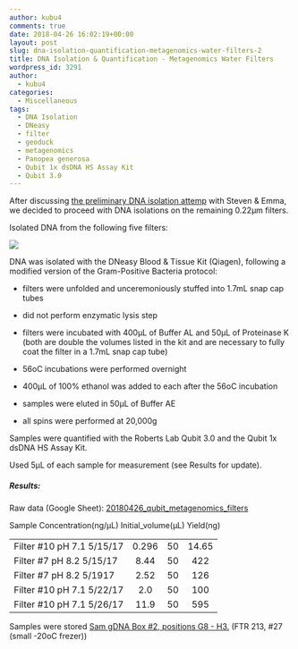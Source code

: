 ```yaml
---
author: kubu4
comments: true
date: 2018-04-26 16:02:19+00:00
layout: post
slug: dna-isolation-quantification-metagenomics-water-filters-2
title: DNA Isolation & Quantification - Metagenomics Water Filters
wordpress_id: 3291
author:
  - kubu4
categories:
  - Miscellaneous
tags:
  - DNA Isolation
  - DNeasy
  - filter
  - geoduck
  - metagenomics
  - Panopea generosa
  - Qubit 1x dsDNA HS Assay Kit
  - Qubit 3.0
---
```


After discussing [the preliminary DNA isolation attemp](https://robertslab.github.io/sams-notebook/2018-04-11-dna-isolation-quantification-metagenomics-water-filters.html) with Steven & Emma, we decided to proceed with DNA isolations on the remaining 0.22μm filters.

Isolated DNA from the following five filters:

![](https://owl.fish.washington.edu/Athaliana/20180425_metagenome_filters.jpg)

DNA was isolated with the DNeasy Blood & Tissue Kit (Qiagen), following a modified version of the Gram-Positive Bacteria protocol:





  * filters were unfolded and unceremoniously stuffed into 1.7mL snap cap tubes


  * did not perform enzymatic lysis step


  * filters were incubated with 400μL of Buffer AL and 50μL of Proteinase K (both are double the volumes listed in the kit and are necessary to fully coat the filter in a 1.7mL snap cap tube)


  * 56oC incubations were performed overnight


  * 400μL of 100% ethanol was added to each after the 56oC incubation


  * samples were eluted in 50μL of Buffer AE


  * all spins were performed at 20,000g



Samples were quantified with the Roberts Lab Qubit 3.0 and the Qubit 1x dsDNA HS Assay Kit.

Used 5μL of each sample for measurement (see Results for update).



##### Results:



Raw data (Google Sheet): [20180426_qubit_metagenomics_filters](https://docs.google.com/spreadsheets/d/1v8H6ruVeF-zQCBOo8fWYj08yChqxwcfWhV1KZZXUo04/edit?usp=sharing)

<table >

<tr >
  Sample
  Concentration(ng/μL)
  Initial_volume(μL)
  Yield(ng)
</tr>

<tbody >
<tr >
  
<td align="left" >Filter #10 pH 7.1 5/15/17
</td>
  
<td align="center" >0.296
</td>
  
<td align="center" >50
</td>
  
<td align="center" >14.65
</td>
</tr>
<tr >
  
<td align="left" >Filter #7 pH 8.2 5/15/17
</td>
  
<td align="center" >8.44
</td>
  
<td align="center" >50
</td>
  
<td align="center" >422
</td>
</tr>
<tr >
  
<td align="left" >Filter #7 pH 8.2 5/1917
</td>
  
<td align="center" >2.52
</td>
  
<td align="center" >50
</td>
  
<td align="center" >126
</td>
</tr>
<tr >
  
<td align="left" >Filter #10 pH 7.1 5/22/17
</td>
  
<td align="center" >2.0
</td>
  
<td align="center" >50
</td>
  
<td align="center" >100
</td>
</tr>
<tr >
  
<td align="left" >Filter #10 pH 7.1 5/26/17
</td>
  
<td align="center" >11.9
</td>
  
<td align="center" >50
</td>
  
<td align="center" >595
</td>
</tr>
</tbody>
</table>

Samples were stored [Sam gDNA Box #2, positions G8 - H3.](https://docs.google.com/spreadsheets/d/1SWzKMKh7LBOgTfvEhJamE6pZFsTpRXY7otzXUC5fZSM/edit?usp=sharing) (FTR 213, #27 (small -20oC frezer))
